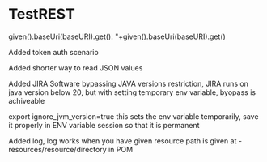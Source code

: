 # TestREST

given().baseUri(baseURI).get(): "+given().baseUri(baseURI).get()

Added token auth scenario

Added shorter way to read JSON values

Added JIRA Software bypassing JAVA versions restriction, JIRA runs on java version below 20, but with setting temporary env variable, byopass is achiveable

export ignore_jvm_version=true
this sets the env variable temporarily, save it properly in ENV variable session so that it is permanent

Added log, log works when you have given resource path is given at - resources/resource/directory in POM


